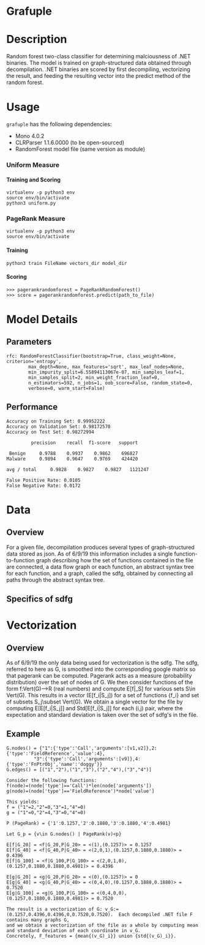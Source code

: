 # Grafuple


Description
=========== 

Random forest two-class classifier for determining malciousness of .NET binaries.
             The model is trained on graph-structured data obtained through decompilation.  .NET
             binaries are scored by first decompiling, vectorizing the result, and feeding the resulting
             vector into the predict method of the random forest.

Usage
===========

`grafuple` has the following dependencies:

 + Mono 4.0.2
 + CLRParser 1.1.6.0000 (to be open-sourced)
 + RandomForest model file (same version as module)


### Uniform Measure
#### Training and Scoring
```
virtualenv -p python3 env
source env/bin/activate
python3 uniform.py
```

### PageRank Measure
```
virtualenv -p python3 env
source env/bin/activate
```
#### Training
```
python3 train FileName vectors_dir model_dir
```
#### Scoring
```
>>> pagerankrandomforest = PageRankRandomForest()
>>> score = pagerankrandomforest.predict(path_to_file)
```

Model Details
============

## Parameters
	rfc: RandomForestClassifier(bootstrap=True, class_weight=None, criterion='entropy',
            max_depth=None, max_features='sqrt', max_leaf_nodes=None,
            min_impurity_split=6.55894113067e-07, min_samples_leaf=1,
            min_samples_split=2, min_weight_fraction_leaf=0,
            n_estimators=592, n_jobs=1, oob_score=False, random_state=0,
            verbose=0, warm_start=False)

## Performance
	Accuracy on Training Set: 0.99952222
	Accuracy on Validation Set: 0.98172570
	Accuracy on Test Set: 0.98272994

             precision    recall  f1-score   support

     Benign     0.9788    0.9937    0.9862    696827
    Malware     0.9894    0.9647    0.9769    424420

	avg / total     0.9828    0.9827    0.9827   1121247

	False Positive Rate: 0.0105
	False Negative Rate: 0.0172

Data
=====
## Overview 
For a given file, decompilation produces several types of graph-structured data stored as json.  As of 
      6/9/19 this information includes a single function-to-function graph describing how the set of functions
      contained in the file are connected, a data flow graph or each function, an abstract syntax tree for 
      each function, and a graph, called the sdfg, obtained by connecting all paths through the abstract
      syntax tree.

## Specifics of sdfg

Vectorization
=============
## Overview
As of 6/9/19 the only data being used for vectorization is the sdfg.  The sdfg, referred to
                here as G, is smoothed into the corresponding google matrix so that pagerank can be computed. 
                Pagerank acts as a measure (probability distribution) over the set of nodes of G.  We then
                consider functions of the form f:Vert(G)-->R (real numbers) and compute E[f|_S] for various
                sets S\in Vert(G).  This results in a vector (E[f_i|S_j]) for a set of functions {f_i} and 
                set of subsets S_j\subset Vert(G).  We obtain a single vector for the file by computing 
                E[E[f_i|S_j]] and Std[E[f_i|S_j]] for each (i,j) pair, where the expectation and standard
                deviation is taken over the set of sdfg's in the file.


## Example

	G.nodes() = {"1":{'type':'Call','arguments':[v1,v2]},2:{'type':'FieldReference','value':4},
		      "3":{'type':'Call','arguments':[v9]},4:{'type':'FnPtrObj','name':'doggy'}}
	G.edges() = [("1","2"),("1","3"),("2","4"),("3","4")]

	Consider the following functions:
	f(node)=(node['type']=='Call')*len(node['arguments'])
	g(node)=(node['type']=='FieldReference')*node['value']

	This yields: 
	f = ("1"=2,"2"=0,"3"=1,"4"=0)
	g = ("1"=0,"2"=4,"3"=0,"4"=0)	

	P (PageRank) = {'1':0.1257,'2':0.1880,'3':0.1880,'4':0.4981}

	Let G_p = {v\in G.nodes() | PageRank(v)<p}

	E[f|G_20] = <f|G_20,P|G_20> = <(1),(0.1257)> = 0.1257
	E[f|G_40] = <f|G_40,P|G_40> = <(2,0,1),(0.1257,0.1880,0.1880)> = 0.4396
	E[f|G_100] = <f|G_100,P|G_100> = <(2,0,1,0),(0.1257,0.1880,0.1880,0.4981)> = 0.4396

	E[g|G_20] = <g|G_20,P|G_20> = <(0),(0.1257)> = 0
	E[g|G_40] = <g|G_40,P|G_40> = <(0,4,0),(0.1257,0.1880,0.1880)> = 0.7520
	E[g|G_100] = <g|G_100,P|G_100> = <(0,4,0,0),(0.1257,0.1880,0.1880,0.4981)> = 0.7520

	The result is a vectorization of G: v_G:=(0.1257,0.4396,0.4396,0,0.7520,0.7520).  Each decompiled .NET file F contains many graphs G, 
	and we obtain a vectorization of the file as a whole by computing mean and standard deviation of each coordinate in v_G.  
	Concretely, F_features = {mean{(v_G)_i}} union {std{(v_G)_i}}.     





          
		
	

